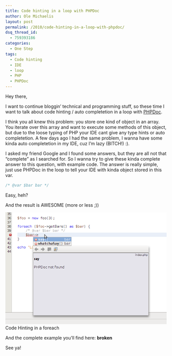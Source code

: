 ```yaml
---
title: Code hinting in a loop with PHPDoc
author: Ole Michaelis
layout: post
permalink: /2010/code-hinting-in-a-loop-with-phpdoc/
dsq_thread_id:
  - 759393186
categories:
  - One Step
tags:
  - Code hinting
  - IDE
  - loop
  - PHP
  - PHPDoc
---
```


Hey there,

I want to continue bloggin’ technical and programming stuff, so these time I want to talk about code hinting / auto completetion in a loop with [PHPDoc][1].

 [1]: http://www.phpdoc.org/

I think you all knew this problem: you store one kind of object in an array. You iterate over this array and want to execute some methods of this object, but due to the loose typing of PHP your IDE cant give any type hints or auto completetion. A few days ago I had the same problem, I wanna have some kinda auto completetion in my IDE, cuz I’m lazy (BITCH!) :).

I asked my friend Google and I found some answers, but they are all not that “complete” as I searched for. So I wanna try to give these kinda complete answer to this question, with example code. The answer is really simple, just use PHPDoc in the loop to tell your IDE with kinda object stored in this var.

```php
/* @var $bar bar */
```

Easy, heh?

And the result is AWESOME (more or less ;))

[![Autocompletetion in a loop!][4]][4]
Code Hinting in a foreach

And the complete example you’ll find here: **broken**

 [4]: /assets/uploads/2010/12/loop_code_suggestion.png

See ya!